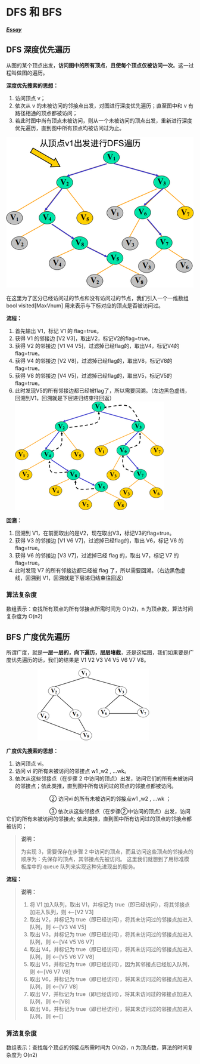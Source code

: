 # DFS 和 BFS

##### [Essay](https://dixinl.github.io/Essay/)

## DFS 深度优先遍历

从图的某个顶点出发，**访问图中的所有顶点**，**且使每个顶点仅被访问一次**。这一过程叫做图的遍历。

**深度优先搜索的思想：**

1. 访问顶点 v；
2. 依次从 v 的未被访问的邻接点出发，对图进行深度优先遍历；直至图中和 v 有路径相通的顶点都被访问；
3. 若此时图中尚有顶点未被访问，则从一个未被访问的顶点出发，重新进行深度优先遍历，直到图中所有顶点均被访问过为止。

![991470-20170101222444523-572433338](../images/991470-20170101222444523-572433338.png)

在这里为了区分已经访问过的节点和没有访问过的节点，我们引入一个一维数组 bool visited[MaxVnum] 用来表示与下标对应的顶点是否被访问过。

**流程：**

1. 首先输出 V1，标记 V1 的 flag=true。
2. 获得 V1 的邻接边 [V2 V3]，取出V2，标记V2的flag=true。
3. 获得 V2 的邻接边 [V1 V4 V5]，过滤掉已经flag的，取出V4，标记V4的flag=true。
4. 获得 V4 的邻接边 [V2 V8]，过滤掉已经flag的，取出V8，标记V8的flag=true。
5. 获得 V8 的邻接边 [V4 V5]，过滤掉已经flag的，取出V5，标记V5的flag=true。
6. 此时发现V5的所有邻接边都已经被flag了，所以需要回溯。（左边黑色虚线，回溯到V1，回溯就是下层递归结束往回返）
    ![img](../images/991470-20170101222818336-1850167987.png)

**回溯：**

1. 回溯到 V1，在前面取出的是V2，现在取出V3，标记V3的flag=true。
2. 获得 V3 的邻接边 [V1 V6 V7]，过滤掉已经flag的，取出 V6，标记 V6 的 flag=true。
3. 获得 V6 的邻接边 [V3 V7]，过滤掉已经 flag 的，取出 V7，标记 V7 的 flag=true。
4. 此时发现 V7 的所有邻接边都已经被 flag 了，所以需要回溯。（右边黑色虚线，回溯到 V1，回溯就是下层递归结束往回返）

### 算法复杂度

数组表示：查找所有顶点的所有邻接点所需时间为 O(n2)，n 为顶点数，算法时间复杂度为 O(n2) 

## BFS 广度优先遍历

所谓广度，就是**一层一层的，向下遍历，层层堵截**，还是这幅图，我们如果要是广度优先遍历的话，我们的结果是 V1 V2 V3 V4 V5 V6 V7 V8。

　　　　　　![img](../images/991470-20170101221517351-1044059090.png)

**广度优先搜索的思想：**

1. 访问顶点 vi。
2. 访问 vi 的所有未被访问的邻接点 w1 ,w2 , …wk。
3. 依次从这些邻接点（在步骤 2 中访问的顶点）出发，访问它们的所有未被访问的邻接点；依此类推，直到图中所有访问过的顶点的邻接点都被访问。

　　　　　　　　 ② 访问vi 的所有未被访问的邻接点w1 ,w2 , …wk ；

　　　　　　　　 ③ 依次从这些邻接点（在步骤②中访问的顶点）出发，访问它们的所有未被访问的邻接点; 依此类推，直到图中所有访问过的顶点的邻接点都被访问；

> **说明：**
>
> 为实现 3，需要保存在步骤 2 中访问的顶点，而且访问这些顶点的邻接点的顺序为：先保存的顶点，其邻接点先被访问。 这里我们就想到了用标准模板库中的 queue 队列来实现这种先进现出的服务。

**流程：**

> **说明：**　
>
> 1. 将 V1 加入队列，取出 V1，并标记为 true（即已经访问），将其邻接点加进入队列，则 <—[V2 V3]
> 2. 取出 V2，并标记为 true（即已经访问），将其未访问过的邻接点加进入队列，则 <—[V3 V4 V5]
> 3. 取出 V3，并标记为 true（即已经访问），将其未访问过的邻接点加进入队列，则 <—[V4 V5 V6 V7]
> 4. 取出 V4，并标记为 true（即已经访问），将其未访问过的邻接点加进入队列，则 <—[V5 V6 V7 V8]
> 5. 取出 V5，并标记为 true（即已经访问），因为其邻接点已经加入队列，则 <—[V6 V7 V8]
> 6. 取出 V6，并标记为 true（即已经访问），将其未访问过的邻接点加进入队列，则 <—[V7 V8]
> 7. 取出 V7，并标记为 true（即已经访问），将其未访问过的邻接点加进入队列，则 <—[V8]
> 8. 取出 V8，并标记为 true（即已经访问），将其未访问过的邻接点加进入队列，则 <—[]

###  算法复杂度

数组表示：查找每个顶点的邻接点所需时间为 O(n2)，n 为顶点数，算法的时间复杂度为 O(n2)